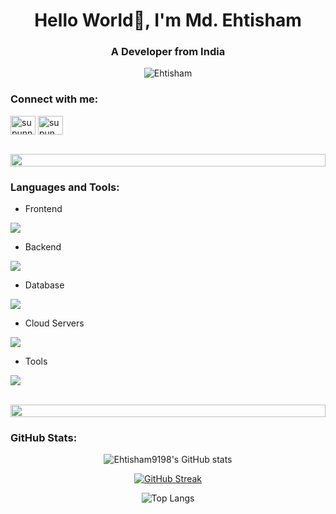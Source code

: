 
<h1 align="center">Hello World👋, I'm Md. Ehtisham</h1>
<h3 align="center">A Developer from India</h3>
<p align="center"> 
  <img src="https://komarev.com/ghpvc/?username=Ehtisham9198&label=Profile%20views&color=0e75b6&style=flat" alt="Ehtisham" /> 
</p>

<h3 align="left">Connect with me:</h3>
<p align="left">
<a href="https://www.linkedin.com/in/ehtishaam" target="blank"><img align="center" src="https://raw.githubusercontent.com/rahuldkjain/github-profile-readme-generator/master/src/images/icons/Social/linked-in-alt.svg" alt="supunnanayakkara" height="30" width="40" /></a>
<a href="https://www.instagram.com/ehtisham_119" target="blank"><img align="center" src="https://raw.githubusercontent.com/rahuldkjain/github-profile-readme-generator/master/src/images/icons/Social/instagram.svg" alt="supun___lk" height="30" width="40" /></a>

</p>
<br>

<img src="https://i.imgur.com/dBaSKWF.gif" height="20" width="100%">

<h3 align="left">Languages and Tools:</h3>

- Frontend
<p align="left">
  <a href="https://skillicons.dev">
    <img src="https://skillicons.dev/icons?i=ts,js,react,nextjs,redux,tailwind" />
  </a>
</p>

- Backend
<p align="left">
  <a href="https://skillicons.dev">
    <img src="https://skillicons.dev/icons?i=nodejs,express" />
  </a>
</p>


- Database
<p align="left">
  <a href="https://skillicons.dev">
    <img src="https://skillicons.dev/icons?i=mongodb,mysql" />
  </a>
</p>

- Cloud Servers
<p align="left">
  <a href="https://skillicons.dev">
    <img src="https://skillicons.dev/icons?i=azure,aws" />
  </a>
</p>

- Tools
<p align="left">
  <a href="https://skillicons.dev">
    <img src="https://skillicons.dev/icons?i=git,github,vscode,postman," />
  </a>
</p>

<br/>

<img src="https://i.imgur.com/dBaSKWF.gif" height="20" width="100%">


<h3 align="left">GitHub Stats:</h3>
<div align="center">
 
![Ehtisham9198's GitHub stats](https://github-readme-stats.vercel.app/api?username=Ehtisham9198&theme=midnight-purple&show_icons=true&show=reviews,prs_merged,prs_merged_percentage&hide=contribs,issues)

[![GitHub Streak](https://streak-stats.demolab.com/?user=Ehtisham9198&theme=midnight-purple)](https://git.io/streak-stats)

![Top Langs](https://github-readme-stats.vercel.app/api/top-langs/?username=Ehtisham9198&layout=compact)

</div>
